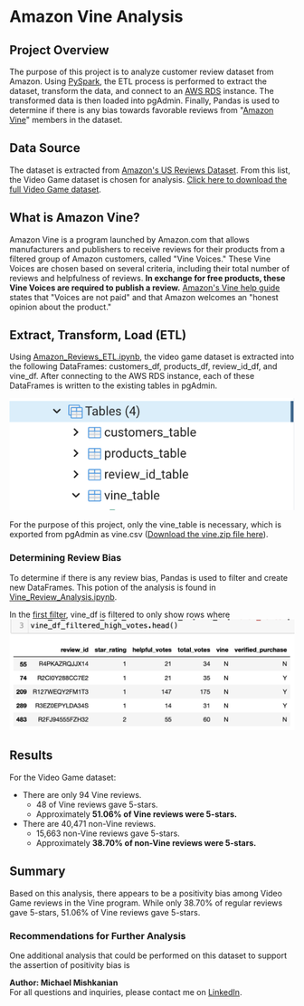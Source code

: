 # Amazon Vine Analysis

## Project Overview
The purpose of this project is to analyze customer review dataset from Amazon. Using [PySpark](https://spark.apache.org/docs/latest/api/python/), the ETL process is performed to extract the dataset, transform the data, and connect to an [AWS RDS](https://aws.amazon.com/rds/) instance. The transformed data is then loaded into pgAdmin. Finally, Pandas is used to determine if there is any bias towards favorable reviews from "[Amazon Vine](https://www.amazon.com/gp/vine/help)" members in the dataset.

## Data Source
The dataset is extracted from [Amazon's US Reviews Dataset](https://s3.amazonaws.com/amazon-reviews-pds/tsv/index.txt). From this list, the Video Game dataset is chosen for analysis. [Click here to download the full Video Game dataset](https://s3.amazonaws.com/amazon-reviews-pds/tsv/amazon_reviews_us_Video_Games_v1_00.tsv).

## What is Amazon Vine?
Amazon Vine is a program launched by Amazon.com that allows manufacturers and publishers to receive reviews for their products from a filtered group of Amazon customers, called "Vine Voices." These Vine Voices are chosen based on several criteria, including their total number of reviews and helpfulness of reviews. **In exchange for free products, these Vine Voices are required to publish a review.** [Amazon's Vine help guide](https://www.amazon.com/gp/vine/help) states that "Voices are not paid" and that Amazon welcomes an "honest opinion about the product."

## Extract, Transform, Load (ETL)  
Using [Amazon_Reviews_ETL.ipynb](https://github.com/Mishkanian/Amazon_Vine_Analysis/blob/main/Amazon_Reviews_ETL.ipynb), the video game dataset is extracted into the following DataFrames: customers_df, products_df, review_id_df, and vine_df.
After connecting to the AWS RDS instance, each of these DataFrames is written to the existing tables in pgAdmin.

![postgres_table](https://github.com/Mishkanian/Amazon_Vine_Analysis/blob/main/README_images/postgres_tables.png)

For the purpose of this project, only the vine_table is necessary, which is exported from pgAdmin as vine.csv ([Download the vine.zip file here](https://github.com/Mishkanian/Amazon_Vine_Analysis/blob/main/vine.csv.zip)).

### Determining Review Bias

To determine if there is any review bias, Pandas is used to filter and create new DataFrames. This potion of the analysis is found in [Vine_Review_Analysis.ipynb](https://github.com/Mishkanian/Amazon_Vine_Analysis/blob/main/Vine_Review_Analysis.ipynb).

In the [first filter](https://github.com/Mishkanian/Amazon_Vine_Analysis/blob/main/README_images/high_votes_filter1.png), vine_df is filtered to only show rows where
![first_filter](https://github.com/Mishkanian/Amazon_Vine_Analysis/blob/main/README_images/high_votes_filter1.png)


## Results
For the Video Game dataset:
- There are only 94 Vine reviews.
  - 48 of Vine reviews gave 5-stars.
  - Approximately **51.06% of Vine reviews were 5-stars.**
- There are 40,471 non-Vine reviews.
  - 15,663 non-Vine reviews gave 5-stars.
  - Approximately **38.70% of non-Vine reviews were 5-stars.**

## Summary
Based on this analysis, there appears to be a positivity bias among Video Game reviews in the Vine program. While only 38.70% of regular reviews gave 5-stars, 51.06% of Vine reviews gave 5-stars.

### Recommendations for Further Analysis
One additional analysis that could be performed on this dataset to support the assertion of positivity bias is 

**Author: Michael Mishkanian**  
For all questions and inquiries, please contact me on [LinkedIn](https://www.linkedin.com/in/michaelmishkanian/).
